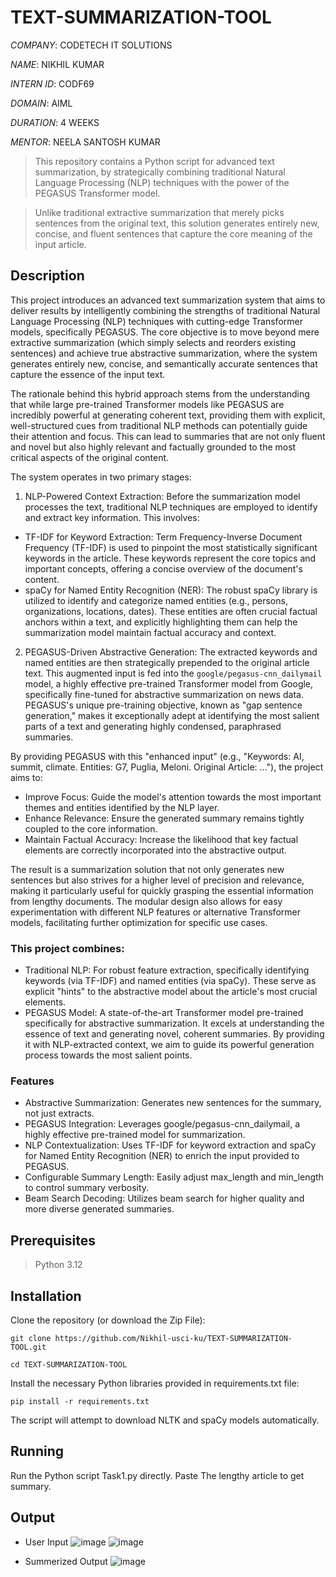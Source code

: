 # TEXT-SUMMARIZATION-TOOL

*COMPANY*: CODETECH IT SOLUTIONS

*NAME*: NIKHIL KUMAR

*INTERN ID*: CODF69

*DOMAIN*: AIML

*DURATION*: 4 WEEKS

*MENTOR*: NEELA SANTOSH KUMAR


> This repository contains a Python script for advanced text summarization, by strategically combining traditional Natural Language Processing (NLP) techniques with the power of the PEGASUS Transformer model.

> Unlike traditional extractive summarization that merely picks sentences from the original text, this solution generates entirely new, concise, and fluent sentences that capture the core meaning of the input article.

## Description
This project introduces an advanced text summarization system that aims to deliver results by intelligently combining the strengths of traditional Natural Language Processing (NLP) techniques with cutting-edge Transformer models, specifically PEGASUS. The core objective is to move beyond mere extractive summarization (which simply selects and reorders existing sentences) and achieve true abstractive summarization, where the system generates entirely new, concise, and semantically accurate sentences that capture the essence of the input text.

The rationale behind this hybrid approach stems from the understanding that while large pre-trained Transformer models like PEGASUS are incredibly powerful at generating coherent text, providing them with explicit, well-structured cues from traditional NLP methods can potentially guide their attention and focus. This can lead to summaries that are not only fluent and novel but also highly relevant and factually grounded to the most critical aspects of the original content.

The system operates in two primary stages:

1. NLP-Powered Context Extraction: Before the summarization model processes the text, traditional NLP techniques are employed to identify and extract key information. This involves:

* TF-IDF for Keyword Extraction: Term Frequency-Inverse Document Frequency (TF-IDF) is used to pinpoint the most statistically significant keywords in the article. These keywords represent the core topics and important concepts, offering a concise overview of the document's content.
* spaCy for Named Entity Recognition (NER): The robust spaCy library is utilized to identify and categorize named entities (e.g., persons, organizations, locations, dates). These entities are often crucial factual anchors within a text, and explicitly highlighting them can help the summarization model maintain factual accuracy and context.

2. PEGASUS-Driven Abstractive Generation: The extracted keywords and named entities are then strategically prepended to the original article text. This augmented input is fed into the `google/pegasus-cnn_dailymail` model, a highly effective pre-trained Transformer model from Google, specifically fine-tuned for abstractive summarization on news data. PEGASUS's unique pre-training objective, known as "gap sentence generation," makes it exceptionally adept at identifying the most salient parts of a text and generating highly condensed, paraphrased summaries.


By providing PEGASUS with this "enhanced input" (e.g., "Keywords: AI, summit, climate. Entities: G7, Puglia, Meloni. Original Article: ..."), the project aims to:

* Improve Focus: Guide the model's attention towards the most important themes and entities identified by the NLP layer.
* Enhance Relevance: Ensure the generated summary remains tightly coupled to the core information.
* Maintain Factual Accuracy: Increase the likelihood that key factual elements are correctly incorporated into the abstractive output.

The result is a summarization solution that not only generates new sentences but also strives for a higher level of precision and relevance, making it particularly useful for quickly grasping the essential information from lengthy documents. The modular design also allows for easy experimentation with different NLP features or alternative Transformer models, facilitating further optimization for specific use cases.

### This project combines:
* Traditional NLP: For robust feature extraction, specifically identifying keywords (via TF-IDF) and named entities (via spaCy). These serve as explicit "hints" to the abstractive model about the article's most crucial elements.
* PEGASUS Model: A state-of-the-art Transformer model pre-trained specifically for abstractive summarization. It excels at understanding the essence of text and generating novel, coherent summaries. By providing it with NLP-extracted context, we aim to guide its powerful generation process towards the most salient points.

### Features
* Abstractive Summarization: Generates new sentences for the summary, not just extracts.
* PEGASUS Integration: Leverages google/pegasus-cnn_dailymail, a highly effective pre-trained model for summarization.
* NLP Contextualization: Uses TF-IDF for keyword extraction and spaCy for Named Entity Recognition (NER) to enrich the input provided to PEGASUS.
* Configurable Summary Length: Easily adjust max_length and min_length to control summary verbosity.
* Beam Search Decoding: Utilizes beam search for higher quality and more diverse generated summaries.

## Prerequisites
> Python 3.12

## Installation
Clone the repository (or download the Zip File):

`git clone https://github.com/Nikhil-usci-ku/TEXT-SUMMARIZATION-TOOL.git`

`cd TEXT-SUMMARIZATION-TOOL`



Install the necessary Python libraries provided in requirements.txt file:

`pip install -r requirements.txt`


The script will attempt to download NLTK and spaCy models automatically.


## Running
Run the Python script Task1.py directly. Paste The lengthy article to get summary.

## Output
* User Input
![image](https://github.com/user-attachments/assets/aadece15-6827-42ee-828d-2e4338c93d44)
![image](https://github.com/user-attachments/assets/0e6f7a85-65fa-4068-a2b9-cacb6aabb7e0)



* Summerized Output
![image](https://github.com/user-attachments/assets/df0213b5-51a3-4993-8043-e4be70275bb7)













